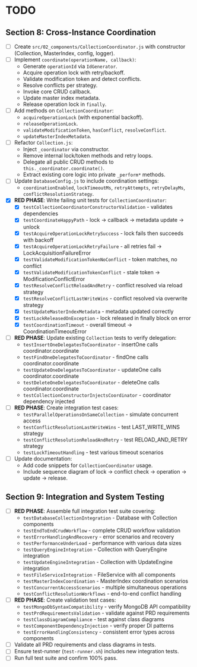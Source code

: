 # TODO

## Section 8: Cross-Instance Coordination

- [ ] Create `src/02_components/CollectionCoordinator.js` with constructor (Collection, MasterIndex, config, logger).
- [ ] Implement `coordinate(operationName, callback)`:
  - Generate `operationId` via `IdGenerator`.
  - Acquire operation lock with retry/backoff.
  - Validate modification token and detect conflicts.
  - Resolve conflicts per strategy.
  - Invoke core CRUD callback.
  - Update master index metadata.
  - Release operation lock in `finally`.
- [ ] Add methods on `CollectionCoordinator`:
  - `acquireOperationLock` (with exponential backoff).
  - `releaseOperationLock`.
  - `validateModificationToken`, `hasConflict`, `resolveConflict`.
  - `updateMasterIndexMetadata`.
- [ ] Refactor `Collection.js`:
  - Inject `_coordinator` via constructor.
  - Remove internal lock/token methods and retry loops.
  - Delegate all public CRUD methods to `this._coordinator.coordinate()`.
  - Extract existing core logic into private `_perform*` methods.
- [ ] Update `DatabaseConfig.js` to include coordination settings:
  - `coordinationEnabled`, `lockTimeoutMs`, `retryAttempts`, `retryDelayMs`, `conflictResolutionStrategy`.
- [x] **RED PHASE**: Write failing unit tests for `CollectionCoordinator`:
  - [x] `testCollectionCoordinatorConstructorValidation` - validates dependencies
  - [x] `testCoordinateHappyPath` - lock → callback → metadata update → unlock
  - [x] `testAcquireOperationLockRetrySuccess` - lock fails then succeeds with backoff
  - [x] `testAcquireOperationLockRetryFailure` - all retries fail → LockAcquisitionFailureError
  - [x] `testValidateModificationTokenNoConflict` - token matches, no conflict
  - [x] `testValidateModificationTokenConflict` - stale token → ModificationConflictError
  - [x] `testResolveConflictReloadAndRetry` - conflict resolved via reload strategy
  - [x] `testResolveConflictLastWriteWins` - conflict resolved via overwrite strategy
  - [x] `testUpdateMasterIndexMetadata` - metadata updated correctly
  - [x] `testLockReleasedOnException` - lock released in finally block on error
  - [x] `testCoordinationTimeout` - overall timeout → CoordinationTimeoutError
- [ ] **RED PHASE**: Update existing `Collection` tests to verify delegation:
  - `testInsertOneDelegatesToCoordinator` - insertOne calls coordinator.coordinate
  - `testFindOneDelegatesToCoordinator` - findOne calls coordinator.coordinate
  - `testUpdateOneDelegatesToCoordinator` - updateOne calls coordinator.coordinate
  - `testDeleteOneDelegatesToCoordinator` - deleteOne calls coordinator.coordinate
  - `testCollectionConstructorInjectsCoordinator` - coordinator dependency injected
- [ ] **RED PHASE**: Create integration test cases:
  - `testParallelOperationsOnSameCollection` - simulate concurrent access
  - `testConflictResolutionLastWriteWins` - test LAST_WRITE_WINS strategy
  - `testConflictResolutionReloadAndRetry` - test RELOAD_AND_RETRY strategy
  - `testLockTimeoutHandling` - test various timeout scenarios
- [ ] Update documentation:
  - Add code snippets for `CollectionCoordinator` usage.
  - Include sequence diagram of lock → conflict check → operation → update → release.

## Section 9: Integration and System Testing

- [ ] **RED PHASE**: Assemble full integration test suite covering:
  - `testDatabaseCollectionIntegration` - Database with Collection components
  - `testEndToEndCrudWorkflow` - complete CRUD workflow validation
  - `testErrorHandlingAndRecovery` - error scenarios and recovery
  - `testPerformanceUnderLoad` - performance with various data sizes
  - `testQueryEngineIntegration` - Collection with QueryEngine integration
  - `testUpdateEngineIntegration` - Collection with UpdateEngine integration
  - `testFileServiceIntegration` - FileService with all components
  - `testMasterIndexCoordination` - MasterIndex coordination scenarios
  - `testConcurrentAccessScenarios` - multiple simultaneous operations
  - `testConflictResolutionWorkflows` - end-to-end conflict handling
- [ ] **RED PHASE**: Create validation test cases:
  - `testMongoDbSyntaxCompatibility` - verify MongoDB API compatibility
  - `testPrdRequirementsValidation` - validate against PRD requirements
  - `testClassDiagramCompliance` - test against class diagrams
  - `testComponentDependencyInjection` - verify proper DI patterns
  - `testErrorHandlingConsistency` - consistent error types across components
- [ ] Validate all PRD requirements and class diagrams in tests.
- [ ] Ensure test-runner (`test-runner.sh`) includes new integration tests.
- [ ] Run full test suite and confirm 100% pass.
